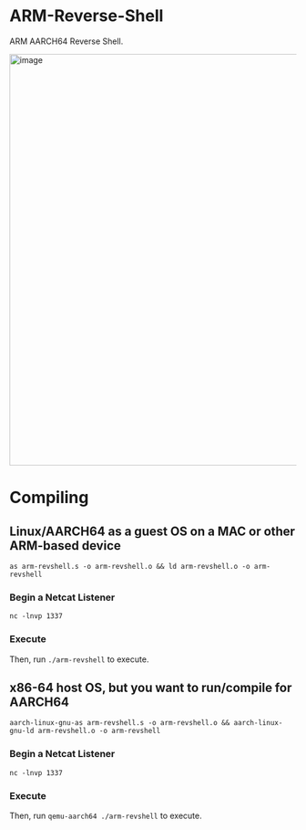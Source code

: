 # ARM-Reverse-Shell
ARM AARCH64 Reverse Shell.

<img width="721" alt="image" src="https://github.com/0xXyc/ARM-Shellcode/assets/42036798/87b9284d-7dc3-4ada-9338-7155a85c6162">

# Compiling
## Linux/AARCH64 as a guest OS on a MAC or other ARM-based device
`as arm-revshell.s -o arm-revshell.o && ld arm-revshell.o -o arm-revshell`

### Begin a Netcat Listener
`nc -lnvp 1337`

### Execute

Then, run `./arm-revshell` to execute.

## x86-64 host OS, but you want to run/compile for AARCH64
`aarch-linux-gnu-as arm-revshell.s -o arm-revshell.o && aarch-linux-gnu-ld arm-revshell.o -o arm-revshell`

### Begin a Netcat Listener
`nc -lnvp 1337`

### Execute

Then, run `qemu-aarch64 ./arm-revshell` to execute.
